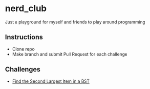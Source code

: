 # nerd_club
Just a playground for myself and friends to play around programming

## Instructions
* Clone repo
* Make branch and submit Pull Request for each challenge

## Challenges
* [Find the Second Largest Item in a BST](second-largest-item-in-bst.md)
